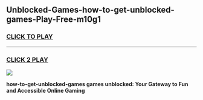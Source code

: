 
## Unblocked-Games-how-to-get-unblocked-games-Play-Free-m10g1
<h3>
<a href="https://premium76.site?title=how-to-get-unblocked-games&ref=12A">CLICK TO PLAY</a></h3>
<hr>

<h3>
<a href="https://premium76.site?title=how-to-get-unblocked-games&ref=12A">CLICK 2 PLAY</a>
  
</h3>

<a href="https://premium76.site?title=how-to-get-unblocked-games&ref=12A"><img src="https://clearcache.store/games.png"></a>


**how-to-get-unblocked-games games unblocked: Your Gateway to Fun and Accessible Online Gaming**
